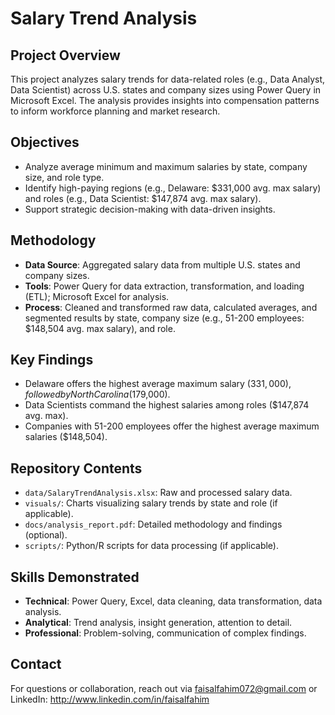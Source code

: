 # Salary Trend Analysis

## Project Overview
This project analyzes salary trends for data-related roles (e.g., Data Analyst, Data Scientist) across U.S. states and company sizes using Power Query in Microsoft Excel. The analysis provides insights into compensation patterns to inform workforce planning and market research.

## Objectives
- Analyze average minimum and maximum salaries by state, company size, and role type.
- Identify high-paying regions (e.g., Delaware: $331,000 avg. max salary) and roles (e.g., Data Scientist: $147,874 avg. max salary).
- Support strategic decision-making with data-driven insights.

## Methodology
- **Data Source**: Aggregated salary data from multiple U.S. states and company sizes.
- **Tools**: Power Query for data extraction, transformation, and loading (ETL); Microsoft Excel for analysis.
- **Process**: Cleaned and transformed raw data, calculated averages, and segmented results by state, company size (e.g., 51-200 employees: $148,504 avg. max salary), and role.

## Key Findings
- Delaware offers the highest average maximum salary ($331,000), followed by North Carolina ($179,000).
- Data Scientists command the highest salaries among roles ($147,874 avg. max).
- Companies with 51-200 employees offer the highest average maximum salaries ($148,504).

## Repository Contents
- `data/SalaryTrendAnalysis.xlsx`: Raw and processed salary data.
- `visuals/`: Charts visualizing salary trends by state and role (if applicable).
- `docs/analysis_report.pdf`: Detailed methodology and findings (optional).
- `scripts/`: Python/R scripts for data processing (if applicable).

## Skills Demonstrated
- **Technical**: Power Query, Excel, data cleaning, data transformation, data analysis.
- **Analytical**: Trend analysis, insight generation, attention to detail.
- **Professional**: Problem-solving, communication of complex findings.


## Contact
For questions or collaboration, reach out via faisalfahim072@gmail.com or LinkedIn: http://www.linkedin.com/in/faisalfahim 
